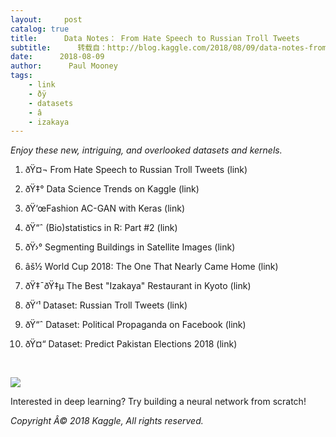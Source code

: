 ```yaml
---
layout:     post
catalog: true
title:      Data Notes： From Hate Speech to Russian Troll Tweets
subtitle:      转载自：http://blog.kaggle.com/2018/08/09/data-notes-from-hate-speech-to-russian-troll-tweets/
date:      2018-08-09
author:      Paul Mooney
tags:
    - link
    - ðÿ
    - datasets
    - â
    - izakaya
---
```


*Enjoy these new, intriguing, and overlooked datasets and kernels.*


1. ðŸ¤¬ From Hate Speech to Russian Troll Tweets (link)

2. ðŸ‡° Data Science Trends on Kaggle (link)

3. ðŸ‘œFashion AC-GAN with Keras (link)

4. ðŸ“ˆ (Bio)statistics in R: Part #2 (link)

5. ðŸ›° Segmenting Buildings in Satellite Images (link)

6. âš½ World Cup 2018: The One That Nearly Came Home (link)

7. ðŸ‡¯ðŸ‡µ The Best "Izakaya" Restaurant in Kyoto (link)

8. ðŸ‘¹ Dataset: Russian Troll Tweets (link)











9. ðŸ“ˆ Dataset: Political Propaganda on Facebook (link)

10. ðŸ¤“ Dataset: Predict Pakistan Elections 2018 (link)

 



![](http://s5047.pcdn.co/wp-content/uploads/2018/08/Screen-Shot-2018-08-09-at-11.47.45-AM.png)


Interested in deep learning? Try building a neural network from scratch!


*Copyright Â© 2018 Kaggle, All rights reserved.*
